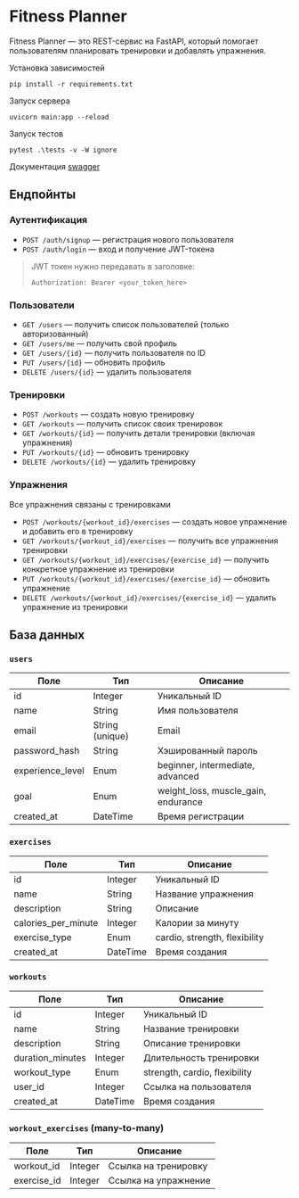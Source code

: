 # Fitness Planner

Fitness Planner — это REST-сервис на FastAPI, который помогает пользователям планировать тренировки и добавлять
упражнения.

Установка зависимостей

```shell
pip install -r requirements.txt
```

Запуск сервера

```shell
uvicorn main:app --reload
```

Запуск тестов

```shell
pytest .\tests -v -W ignore
```

Документация [swagger](http://127.0.0.1:8000/docs#/)

## Ендпойнты

### Аутентификация

- `POST /auth/signup` — регистрация нового пользователя
- `POST /auth/login` — вход и получение JWT-токена

> JWT токен нужно передавать в заголовке:
>
> `Authorization: Bearer <your_token_here>`

### Пользователи

- `GET /users` — получить список пользователей (только авторизованный)
- `GET /users/me` — получить свой профиль
- `GET /users/{id}` — получить пользователя по ID
- `PUT /users/{id}` — обновить профиль
- `DELETE /users/{id}` — удалить пользователя

### Тренировки

- `POST /workouts` — создать новую тренировку
- `GET /workouts` — получить список своих тренировок
- `GET /workouts/{id}` — получить детали тренировки (включая упражнения)
- `PUT /workouts/{id}` — обновить тренировку
- `DELETE /workouts/{id}` — удалить тренировку

### Упражнения

Все упражнения связаны с тренировками

- `POST /workouts/{workout_id}/exercises` — создать новое упражнение и добавить его в тренировку
- `GET /workouts/{workout_id}/exercises` — получить все упражнения тренировки
- `GET /workouts/{workout_id}/exercises/{exercise_id}` — получить конкретное упражнение из тренировки
- `PUT /workouts/{workout_id}/exercises/{exercise_id}` — обновить упражнение
- `DELETE /workouts/{workout_id}/exercises/{exercise_id}` — удалить упражнение из тренировки

## База данных

### `users`

| Поле             | Тип             | Описание                            |
|------------------|-----------------|-------------------------------------|
| id               | Integer         | Уникальный ID                       |
| name             | String          | Имя пользователя                    |
| email            | String (unique) | Email                               |
| password_hash    | String          | Хэшированный пароль                 |
| experience_level | Enum            | beginner, intermediate, advanced    |
| goal             | Enum            | weight_loss, muscle_gain, endurance |
| created_at       | DateTime        | Время регистрации                   |

### `exercises`

| Поле                | Тип      | Описание                      |
|---------------------|----------|-------------------------------|
| id                  | Integer  | Уникальный ID                 |
| name                | String   | Название упражнения           |
| description         | String   | Описание                      |
| calories_per_minute | Integer  | Калории за минуту             |
| exercise_type       | Enum     | cardio, strength, flexibility |
| created_at          | DateTime | Время создания                |

### `workouts`

| Поле             | Тип      | Описание                      |
|------------------|----------|-------------------------------|
| id               | Integer  | Уникальный ID                 |
| name             | String   | Название тренировки           |
| description      | String   | Описание тренировки           |
| duration_minutes | Integer  | Длительность тренировки       |
| workout_type     | Enum     | strength, cardio, flexibility |
| user_id          | Integer  | Ссылка на пользователя        |
| created_at       | DateTime | Время создания                |

### `workout_exercises` (many-to-many)

| Поле        | Тип     | Описание             |
|-------------|---------|----------------------|
| workout_id  | Integer | Ссылка на тренировку |
| exercise_id | Integer | Ссылка на упражнение |
